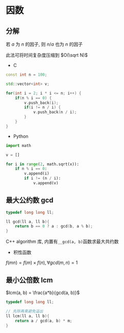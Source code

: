 <!--
 * @Brief        : 
 * @Author       : dmjcb
 * @Date         : 2021-11-24 21:45:43
 * @LastEditors  : dmjcb@outlook.com
 * @LastEditTime : 2024-09-26 22:05:27
-->

# 因数

## 分解

若 $a$ 为 $n$ 的因子, 则 $n/a$ 也为 $n$ 的因子

此法可将时间复杂度压缩到 $O(\sqrt N)$

- C

```c++
const int n = 100;

std::vector<int> v;

for(int i = 2; i * i <= n; i++) {
    if(n % i == 0) {
        v.push_back(i);
        if(i != n / i) {
            v.push_back(n / i);
        }
    }
}
```

- Python

```py
import math

v = []

for i in range(2, math.sqrt(x)):
    if n % i == 0:
        v.append(i)
        if i != (n / i):
            v.append(v)
```

## 最大公约数 gcd

```c++
typedef long long ll;

ll gcd(ll a, ll b){
    return b == 0 ? a : gcd(b, a % b);
}
```

C++ algorithm 库, 内置有`__gcd(a, b)`函数求最大共约数

- 积性函数

$f(mn) = f(m) \times f(n), \forall gcd(m, n) = 1$

## 最小公倍数 lcm

$lcm(a, b) = \frac{a*b}{gcd(a, b)}$

```c
typedef long long ll;

// 先除再乘避免溢出
ll lcm(ll a, ll b){
    return a / gcd(a, b) * m;
}
```
